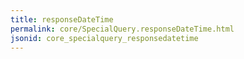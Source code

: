 ```yaml
---
title: responseDateTime
permalink: core/SpecialQuery.responseDateTime.html
jsonid: core_specialquery_responsedatetime
---
```

